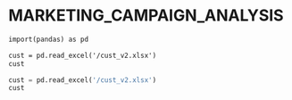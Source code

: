 # MARKETING_CAMPAIGN_ANALYSIS

```markdown
import(pandas) as pd
```

```markdown
cust = pd.read_excel('/cust_v2.xlsx')
cust
```

```python
cust = pd.read_excel('/cust_v2.xlsx')
cust
```
